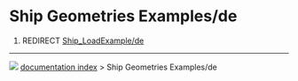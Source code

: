 # Ship Geometries Examples/de
1.  REDIRECT [Ship_LoadExample/de](Ship_LoadExample/de.md)



---
![](images/Right_arrow.png) [documentation index](../README.md) > Ship Geometries Examples/de
